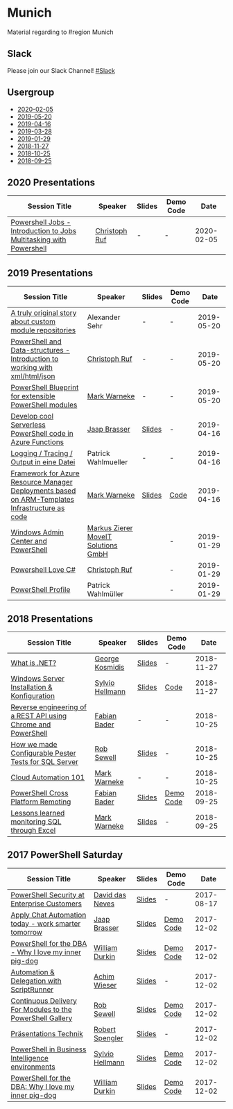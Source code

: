 # Munich

Material regarding to #region Munich

## Slack

Please join our Slack Channel!
[#Slack](https://powershell-ug.com/wp-login.php?action=slack-invitation)

## Usergroup

- [2020-02-05](https://www.meetup.com/German-PowerShell-Usergroup/events/267903113/)
- [2019-05-20](https://www.meetup.com/German-PowerShell-Usergroup/events/261221562/)
- [2019-04-16](https://www.meetup.com/German-PowerShell-Usergroup/events/259497691/)
- [2019-03-28](https://www.meetup.com/German-PowerShell-Usergroup/events/259497674/)
- [2019-01-29](https://www.meetup.com/German-PowerShell-Usergroup/events/258107321/)
- [2018-11-27](https://www.meetup.com/German-PowerShell-Usergroup/events/256169707)
- [2018-10-25](https://www.meetup.com/German-PowerShell-Usergroup/events/254472804/)
- [2018-09-25](https://www.meetup.com/German-PowerShell-Usergroup/events/254444660/)

## 2020 Presentations

| Session Title                                                                                                                                                                                                                | Speaker                                                                 | Slides                                                                                                                                                                                                                                                | Demo Code                     | Date       |
| ---------------------------------------------------------------------------------------------------------------------------------------------------------------------------------------------------------------------------- | ----------------------------------------------------------------------- | ----------------------------------------------------------------------------------------------------------------------------------------------------------------------------------------------------------------------------------------------------- | ----------------------------- | ---------- |
| [Powershell Jobs - Introduction to Jobs Multitasking with Powershell](https://github.com/GPSUG/Munich/tree/master/Usergroup/2020-02-05/)                                                                                                | [Christoph Ruf](https://twitter.com/ruf_christoph)                                                       | -                                                                                                                                                                                                                                                     | -                             | 2020-02-05 |

## 2019 Presentations

| Session Title                                                                                                                                                                                                                | Speaker                                                                 | Slides                                                                                                                                                                                                                                                | Demo Code                     | Date       |
| ---------------------------------------------------------------------------------------------------------------------------------------------------------------------------------------------------------------------------- | ----------------------------------------------------------------------- | ----------------------------------------------------------------------------------------------------------------------------------------------------------------------------------------------------------------------------------------------------- | ----------------------------- | ---------- |
| [A  truly original story about custom module repositories](https://github.com/GPSUG/Munich/tree/master/Usergroup/2019-05-20/)                                                                                                | Alexander Sehr                                                          | -                                                                                                                                                                                                                                                     | -                             | 2019-05-20 |
| [PowerShell and Data-structures - Introduction to working with xml/html/json](https://github.com/GPSUG/Munich/tree/master/Usergroup/2019-05-20/)                                                                             | [Christoph Ruf](https://twitter.com/ruf_christoph)                                                           | -                                                                                                                                                                                                                                                     | -                             | 2019-05-20 |
| [PowerShell Blueprint for extensible PowerShell modules](https://github.com/GPSUG/Munich/tree/master/Usergroup/2019-05-20/)                                                                                                  | [Mark Warneke](https://twitter.com/MarkWarneke/)                        | -                                                                                                                                                                                                                                                     | -                             | 2019-05-20 |
| [Develop cool Serverless PowerShell code in Azure Functions](https://github.com/GPSUG/Munich/tree/master/Usergroup/2019-04-16/Jaap%20Brasser%20-%20Develop%20cool%20Serverless%20PowerShell%20code%20in%20Azure%20Functions) | [Jaap Brasser](https://twitter.com/jaap_brasser/)                       | [Slides](https://github.com/GPSUG/Munich/blob/master/Usergroup/2019-04-16/Jaap%20Brasser%20-%20Develop%20cool%20Serverless%20PowerShell%20code%20in%20Azure%20Functions/Develop%20cool%20Serverless%20PowerShell%20code%20in%20Azure%20Functions.pdf) | -                             | 2019-04-16 |
| [Logging / Tracing / Output in eine Datei](https://github.com/GPSUG/Munich/tree/master/Usergroup/2019-04-16/PatrickWahlmueller.md)                                                                                           | Patrick Wahlmueller                                                     | -                                                                                                                                                                                                                                                     | -                             | 2019-04-16 |
| [Framework for Azure Resource Manager Deployments based on ARM-Templates Infrastructure as code](https://github.com/GPSUG/Munich/tree/master/Usergroup/2019-03-28/az_new.md)                                                 | [Mark Warneke](https://twitter.com/MarkWarneke/)                        | [Slides](https://aka.ms/Az.New)                                                                                                                                                                                                                       | [Code](https://aka.ms/Az.New) | 2019-04-16 |
| [Windows Admin Center and PowerShell](https://github.com/GPSUG/Munich/tree/master/Usergroup/2019-01-29/)                                                                                                                     | [Markus Zierer MoveIT Solutions GmbH](http://www.moveit-solutions.com/) |                                                                                                                                                                                                                                                       | -                             | 2019-01-29 |
| [Powershell Love C#](https://github.com/GPSUG/Munich/tree/master/Usergroup/2019-01-29/PSLoveC%23)                                                                                                                            | [Christoph Ruf](https://twitter.com/ruf_christoph)                                                           |                                                                                                                                                                                                                                                       | -                             | 2019-01-29 |
| [PowerShell Profile](https://github.com/GPSUG/Munich/tree/master/Usergroup/2019-01-29/)                                                                                                                                      | Patrick Wahlmüller                                                      |                                                                                                                                                                                                                                                       | -                             | 2019-01-29 |


## 2018 Presentations

| Session Title                                                                                                                                                           | Speaker                                           | Slides                                                                                                                                                                                                                                                                                                                                                                | Demo Code                                                                                                                                    | Date       |
| ----------------------------------------------------------------------------------------------------------------------------------------------------------------------- | ------------------------------------------------- | --------------------------------------------------------------------------------------------------------------------------------------------------------------------------------------------------------------------------------------------------------------------------------------------------------------------------------------------------------------------- | -------------------------------------------------------------------------------------------------------------------------------------------- | ---------- |
| [What is .NET?](https://github.com/GPSUG/Munich/tree/master/Usergroup/2018-11-27/What_is_net.md)                                                                        | [George Kosmidis](http://georgekosmidis.gr/)      | [Slides](https://na01.safelinks.protection.outlook.com/?url=https%3A%2F%2Fgithub.com%2Fdotnet-presentations%2Fhome%2Ftree%2Fmaster%2F.NET%2520Intro&data=02%7C01%7CMark.Warneke%40microsoft.com%7Ce755fef4740b4d88ad7608d65125787f%7C72f988bf86f141af91ab2d7cd011db47%7C1%7C0%7C636785618712677118&sdata=tkwm%2FOlnigGnEv8I36jqeEQeQehGrJ19P0fkidtzyvM%3D&reserved=0) | -                                                                                                                                            | 2018-11-27 |
| [Windows Server Installation & Konfiguration](https://github.com/GPSUG/Munich/tree/master/Usergroup/2018-11-27/Windows%20Server%20Installation)                         | [Sylvio Hellmann](https://sylvioh.wordpress.com/) | [Slides](https://github.com/GPSUG/Munich/tree/master/Usergroup/2018-11-27/Windows%20Server%20Installation/PowerShell_Meetup_2018_11.pdf)                                                                                                                                                                                                                              | [Code](https://github.com/GPSUG/Munich/tree/master/Usergroup/2018-11-27/Windows%20Server%20Installation/)                                    | 2018-11-27 |
| [Reverse engineering of a REST API using Chrome and PowerShell](https://github.com/GPSUG/Munich/tree/master/Usergroup/2018-10-25/Reverse_engineering_REST_API.md)       | [Fabian Bader](https://twitter.com/fabian_bader/) | -                                                                                                                                                                                                                                                                                                                                                                     | -                                                                                                                                            | 2018-10-25 |
| [How we made Configurable Pester Tests for SQL Server](https://github.com/GPSUG/Munich/tree/master/Usergroup/2018-10-25/How%20We%20Made%20Configurable%20Tests.pdf)     | [Rob Sewell](https://sqldbawithAbeard.com)        | [Slides](https://github.com/GPSUG/Munich/tree/master/Usergroup/2018-10-25/How%20We%20Made%20Configurable%20Tests.pdf)                                                                                                                                                                                                                                                 | -                                                                                                                                            | 2018-10-25 |
| [Cloud Automation 101](https://markwarneke.me/Cloud-Automation-101)                                                                                                     | [Mark Warneke](https://twitter.com/mark_mit_k_/)  | -                                                                                                                                                                                                                                                                                                                                                                     | -                                                                                                                                            | 2018-10-25 |
| [PowerShell Cross Platform Remoting](https://github.com/GPSUG/Munich/tree/master/Usergroup/2018-09-25/PowerShell%20Cross%20Platform%20Remoting%20-%20Fabian%20Bader)    | [Fabian Bader](https://twitter.com/fabian_bader/) | [Slides](https://github.com/GPSUG/Munich/tree/master/Usergroup/2018-09-25/PowerShell%20Cross%20Platform%20Remoting%20-%20Fabian%20Bader/PowerShell%20Cross%20/Platform%20Remoting.pdf)                                                                                                                                                                                | [Demo Code](https://github.com/GPSUG/Munich/tree/master/Usergroup/2018-09-25/PowerShell%20Cross%20Platform%20Remoting%20-%20Fabian%20Bader/) | 2018-09-25 |
| [Lessons learned monitoring SQL through Excel](https://github.com/GPSUG/Munich/tree/master/Usergroup/2018-09-25/Lessons%20learned%20monitoring%20SQL%20through%20Excel) | [Mark Warneke](https://twitter.com/mark_mit_k_)   | [Slides]()                                                                                                                                                                                                                                                                                                                                                            | -                                                                                                                                            | 2018-09-25 |

## 2017 PowerShell Saturday

| Session Title                                                                                                                                                                             | Speaker                                           | Slides                                                                                                                                                                                                        | Demo Code                                                                                                                                          | Date       |
| ----------------------------------------------------------------------------------------------------------------------------------------------------------------------------------------- | ------------------------------------------------- | ------------------------------------------------------------------------------------------------------------------------------------------------------------------------------------------------------------- | -------------------------------------------------------------------------------------------------------------------------------------------------- | ---------- |
| [PowerShell Security at Enterprise Customers](https://github.com/GPSUG/Munich/tree/master/PowerShell%20Saturday/David%20das%20Neves%20-%20PSSecurity)                                     | [David das Neves](https://github.com/ddneves)     | [Slides](https://github.com/GPSUG/Munich/blob/master/PowerShell%20Saturday/David%20das%20Neves%20-%20PSSecurity/PSConfEU17_Security_Session.zip)                                                              | -                                                                                                                                                  | 2017-08-17 |
| [Apply Chat Automation today - work smarter tomorrow](https://github.com/GPSUG/Munich/tree/master/PowerShell%20Saturday/Jaap%20Brasser%20-%20Chat%20Automation)                           | [Jaap Brasser](https://github.com/jaapbrasser)    | [Slides](https://github.com/GPSUG/Munich/blob/master/PowerShell%20Saturday/Jaap%20Brasser%20-%20Chat%20Automation/Apply%20Chat%20Automation%20today%20-%20work%20smarter%20tomorrow.pdf)                      | [Demo Code](https://github.com/GPSUG/Munich/blob/master/PowerShell%20Saturday/Jaap%20Brasser%20-%20Chat%20Automation/Demo.zip)                     | 2017-12-02 |
| [PowerShell for the DBA - Why I love my inner pig-dog](https://github.com/GPSUG/Munich/tree/master/PowerShell%20Saturday/William%20Durkin)                                                | [William Durkin](https://github.com/sql-williamd) | [Slides](https://github.com/GPSUG/Munich/blob/master/PowerShell%20Saturday/William%20Durkin/PowerShell%20for%20the%20DBA.pptx)                                                                                | [Demo Code](https://github.com/GPSUG/Munich/blob/master/PowerShell%20Saturday/William%20Durkin/dbatools%20demo.txt)                                | 2017-12-02 |
| [Automation & Delegation with ScriptRunner](https://github.com/GPSUG/Munich/tree/master/PowerShell%20Saturday/Achim%20Wieser%20-%20ScriptRunner)                                          | [Achim Wieser](https://www.scriptrunner.com)      | [Slides](https://github.com/GPSUG/Munich/blob/master/PowerShell%20Saturday/Achim%20Wieser%20-%20ScriptRunner/ScriptRunner_2018_for_Geeks_EN.pptx)                                                             | -                                                                                                                                                  | 2017-12-02 |
| [Continuous Delivery For Modules to the PowerShell Gallery](https://github.com/GPSUG/Munich/tree/master/PowerShell%20Saturday/PowerShell%20Saturday%20Munich%20-%20Continuous%20Delivery) | [Rob Sewell](https://sqldbawithAbeard.com)        | [Slides](https://github.com/GPSUG/Munich/blob/master/PowerShell%20Saturday/PowerShell%20Saturday%20Munich%20-%20Continuous%20Delivery/Continuous%20Delivery%20For%20Modules%20To%20PowerShell%20Gallery.pptx) | [Demo Code](https://github.com/GPSUG/Munich/blob/master/PowerShell%20Saturday/PowerShell%20Saturday%20Munich%20-%20Continuous%20Delivery/Demo.ps1) | 2017-12-02 |
| [Präsentations Technik](https://github.com/GPSUG/Munich/tree/master/PowerShell%20Saturday/Robert%20Spengler)                                                                              | [Robert Spengler](https://www.robert-spengler.de) | [Slides](https://github.com/GPSUG/Munich/blob/master/PowerShell%20Saturday/Robert%20Spengler/SPENGLER%20Tipps%20Slides.pdf)                                                                                   | -                                                                                                                                                  | 2017-12-02 |
| [PowerShell in Business Intelligence environments](https://github.com/GPSUG/Munich/tree/master/PowerShell%20Saturday/Sylvio%20Hellmann)                                                   | [Sylvio Hellmann](http://sylvioh.wordpress.com)   | [Slides](https://github.com/GPSUG/Munich/blob/master/PowerShell%20Saturday/Sylvio%20Hellmann/PSSaturDay_Sylvio.zip)                                                                                           | [Demo Code](https://github.com/GPSUG/Munich/blob/master/PowerShell%20Saturday/Sylvio%20Hellmann/PSSaturDay_Sylvio.zip)                             | 2017-12-02 |
| [PowerShell for the DBA: Why I love my inner pig-dog](https://github.com/GPSUG/Munich/tree/master/PowerShell%20Saturday/William%20Durkin)                                                 | [William Durkin](http://williamdurkin.com/)       | [Slides](https://github.com/GPSUG/Munich/blob/master/PowerShell%20Saturday/William%20Durkin/PowerShell%20for%20the%20DBA.pptx)                                                                                | [Demo Code](https://github.com/GPSUG/Munich/blob/master/PowerShell%20Saturday/William%20Durkin/dbatools%20demo.txt)                                | 2017-12-02 |